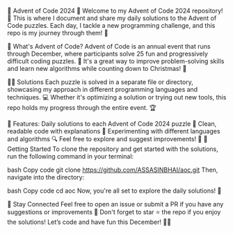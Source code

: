🎄 Advent of Code 2024 🎄
Welcome to my Advent of Code 2024 repository! 🎉 This is where I document and share my daily solutions to the Advent of Code puzzles. Each day, I tackle a new programming challenge, and this repo is my journey through them! 🚀

📅 What's Advent of Code?
Advent of Code is an annual event that runs through December, where participants solve 25 fun and progressively difficult coding puzzles. 🎁 It's a great way to improve problem-solving skills and learn new algorithms while counting down to Christmas! 🎅

🧑‍💻 Solutions
Each puzzle is solved in a separate file or directory, showcasing my approach in different programming languages and techniques. 💻 Whether it's optimizing a solution or trying out new tools, this repo holds my progress through the entire event. 🏆

📌 Features:
Daily solutions to each Advent of Code 2024 puzzle 📆
Clean, readable code with explanations 📝
Experimenting with different languages and algorithms 🔍
Feel free to explore and suggest improvements! 🔧
🚀 Getting Started
To clone the repository and get started with the solutions, run the following command in your terminal:

bash
Copy code
git clone https://github.com/ASSASINBHAI/aoc.git
Then, navigate into the directory:

bash
Copy code
cd aoc
Now, you're all set to explore the daily solutions! 🎉

📢 Stay Connected
Feel free to open an issue or submit a PR if you have any suggestions or improvements 💬
Don't forget to star ⭐ the repo if you enjoy the solutions!
Let’s code and have fun this December! 🎄🎉
